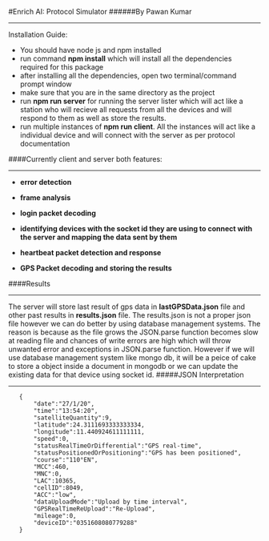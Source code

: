 #Enrich AI: Protocol Simulator
######By Pawan Kumar
***
Installation Guide:
* You should have node js and npm installed
* run command  __npm install__ which will install all the dependencies required for this package
* after installing all the dependencies, open two terminal/command prompt window
* make sure that you are in the same directory as the project
* run __npm run server__ for running the server lister which will act like a station who will recieve all requests from 
all the devices and will respond to them as well as store the results.
* run multiple instances of __npm run client__. All the instances will act like a individual device and will connect 
with the server as per protocol documentation

####Currently client and server both features:
*** 
 * __error detection__
 
 * __frame analysis__
 
 * __login packet decoding__
 
 * __identifying devices with the socket id they are using to connect with the server and mapping the data sent by them__
 
 * __heartbeat packet detection and response__
 
 * __GPS Packet decoding and storing the results__
 
 ####Results
 ***
 The server will store last result of gps data in __lastGPSData.json__ file and other past results in __results.json__ file.
 The results.json is not a proper json file however we can do better by using database management systems.
 The reason is because as the file grows the JSON.parse function becomes slow at reading file and chances of write errors 
 are high which will throw unwanted error and exceptions in JSON.parse function. However if we will use database management 
 system like mongo db, it will be a peice of cake to store a object inside a document in mongodb or we can update the existing 
 data for that device using socket id.
 #####JSON Interpretation
 ***
       {
           "date":"27/1/20",
           "time":"13:54:20",
           "satelliteQuantity":9,
           "latitude":24.3111693333333334,
           "longitude":11.440924611111111,
           "speed":0,
           "statusRealTimeOrDifferential":"GPS real-time",
           "statusPositionedOrPositioning":"GPS has been positioned",
           "course":"110°EN",
           "MCC":460,
           "MNC":0,
           "LAC":10365,
           "cellID":8049,
           "ACC":"low",
           "dataUploadMode":"Upload by time interval",
           "GPSRealTimeReUpload":"Re-Upload",
           "mileage":0,
           "deviceID":"0351608080779288"
       }
  